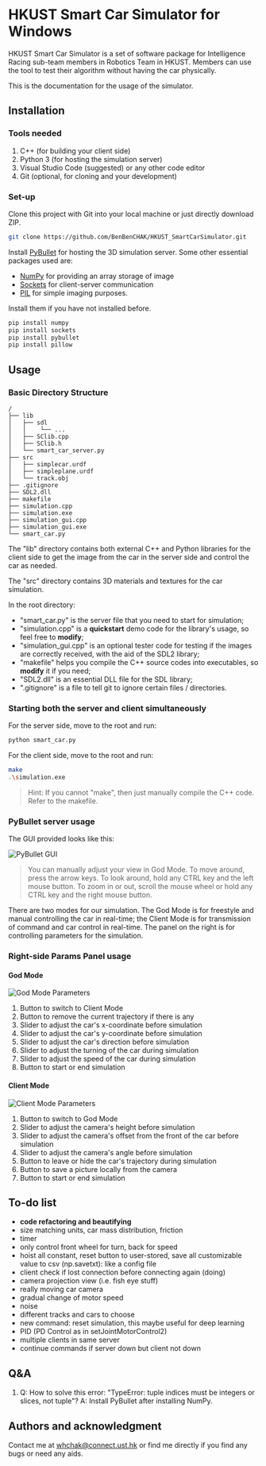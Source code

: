 # HKUST Smart Car Simulator for **Windows**

HKUST Smart Car Simulator is a set of software package for Intelligence Racing sub-team members in Robotics Team in HKUST. Members can use the tool to test their algorithm without having the car physically.

This is the documentation for the usage of the simulator.

## Installation

### Tools needed

1. C++ (for building your client side)
2. Python 3 (for hosting the simulation server)
3. Visual Studio Code (suggested) or any other code editor
4. Git (optional, for cloning and your development)

### Set-up

Clone this project with Git into your local machine or just directly download ZIP.

```bash
git clone https://github.com/BenBenCHAK/HKUST_SmartCarSimulator.git
```

Install [PyBullet](https://pybullet.org/wordpress/) for hosting the 3D simulation server. Some other essential packages used are:
- [NumPy](https://numpy.org/install/) for providing an array storage of image
- [Sockets](https://pypi.org/project/sockets/) for client-server communication
- [PIL](https://pypi.org/project/Pillow/) for simple imaging purposes.

Install them if you have not installed before.

```bash
pip install numpy
pip install sockets
pip install pybullet
pip install pillow
```

## Usage

### Basic Directory Structure

```
/
├── lib
│   ├── sdl
│   │    └── ...
│   ├── SClib.cpp
│   ├── SClib.h
│   └── smart_car_server.py
├── src
│   ├── simplecar.urdf
│   ├── simpleplane.urdf
│   └── track.obj
├── .gitignore
├── SDL2.dll
├── makefile
├── simulation.cpp
├── simulation.exe
├── simulation_gui.cpp
├── simulation_gui.exe
└── smart_car.py
```

The "lib" directory contains both external C++ and Python libraries for the client side to get the image from the car in the server side and control the car as needed.

The "src" directory contains 3D materials and textures for the car simulation.

In the root directory:
- "smart_car.py" is the server file that you need to start for simulation;
- "simulation.cpp" is a **quickstart** demo code for the library's usage, so feel free to **modify**;
- "simulation_gui.cpp" is an optional tester code for testing if the images are correctly received, with the aid of the SDL2 library;
- "makefile" helps you compile the C++ source codes into executables, so **modify** it if you need;
- "SDL2.dll" is an essential DLL file for the SDL library;
- ".gitignore" is a file to tell git to ignore certain files / directories.

### Starting both the server and client simultaneously

For the server side, move to the root and run:
```bash
python smart_car.py
```

For the client side, move to the root and run:
```bash
make
.\simulation.exe
```

> Hint: If you cannot "make", then just manually compile the C++ code. Refer to the makefile.

### PyBullet server usage

The GUI provided looks like this:

![PyBullet GUI](readme_img/initial_gui.png)

> You can manually adjust your view in God Mode. To move around, press the arrow keys. To look around, hold any CTRL key and the left mouse button. To zoom in or out, scroll the mouse wheel or hold any CTRL key and the right mouse button.

There are two modes for our simulation. The God Mode is for freestyle and manual controlling the car in real-time; the Client Mode is for transmission of command and car control in real-time. The panel on the right is for controlling parameters for the simulation.

### Right-side Params Panel usage

#### God Mode

![God Mode Parameters](readme_img/god_mode_params.png)

1. Button to switch to Client Mode
2. Button to remove the current trajectory if there is any
3. Slider to adjust the car's x-coordinate before simulation
4. Slider to adjust the car's y-coordinate before simulation
5. Slider to adjust the car's direction before simulation
6. Slider to adjust the turning of the car during simulation
7. Slider to adjust the speed of the car during simulation
8. Button to start or end simulation

#### Client Mode

![Client Mode Parameters](readme_img/client_mode_params.png)

1. Button to switch to God Mode
2. Slider to adjust the camera's height before simulation
3. Slider to adjust the camera's offset from the front of the car before simulation
4. Slider to adjust the camera's angle before simulation
5. Button to leave or hide the car's trajectory during simulation
6. Button to save a picture locally from the camera
7. Button to start or end simulation

## To-do list 
- **code refactoring and beautifying**
- size matching units, car mass distribution, friction
- timer
- only control front wheel for turn, back for speed
- hoist all constant, reset button to user-stored, save all customizable value to csv (np.savetxt): like a config file
- client check if lost connection before connecting again (doing)
- camera projection view (i.e. fish eye stuff)
- really moving car camera
- gradual change of motor speed
- noise
- different tracks and cars to choose
- new command: reset simulation, this maybe useful for deep learning
- PID (PD Control as in setJointMotorControl2)
- multiple clients in same server
- continue commands if server down but client not down

## Q&A

1. Q: How to solve this error: "TypeError: tuple indices must be integers or slices, not tuple"? A: Install PyBullet after installing NumPy.

<!-- ## Contributing
Pull requests are welcome. For major changes, please open an issue first to discuss what you would like to change. -->

## Authors and acknowledgment
Contact me at <whchak@connect.ust.hk> or find me directly if you find any bugs or need any aids.

<!-- 
## License
[MIT](https://choosealicense.com/licenses/mit/) -->
